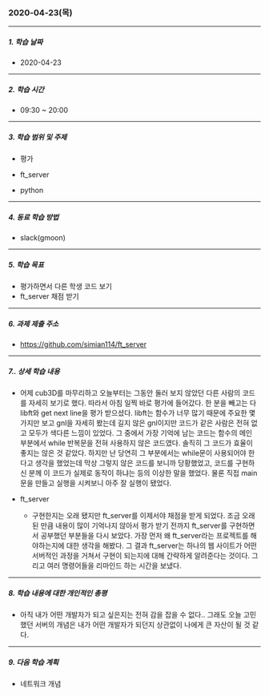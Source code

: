 ### 2020-04-23(목)

-----

##### 1. 학습 날짜

- 2020-04-23

-----

##### 2. 학습 시간

- 09:30 ~ 20:00

-----

##### 3. 학습 범위 및 주제

- 평가
- ft_server

- python

-----

##### 4. 동료 학습 방법

- slack(gmoon)

-----

##### 5. 학습 목표

- 평가하면서 다른 학생 코드 보기
- ft_server 채점 받기

-----

##### 6. 과제 제출 주소

- https://github.com/simian114/ft_server

-----

##### 7.. 상세 학습 내용

- 어제 cub3D를 마무리하고 오늘부터는 그동안 둘러 보지 않았던 다른 사람의 코드를 자세히 보기로 했다. 따라서 아침 일찍 바로 평가에 들어갔다. 한 분을 빼고는 다 libft와 get next line을 평가 받으셨다. libft는 함수가 너무 많기 때문에 주요한 몇가지만 보고 gnl을 자세히 봤는데 길지 않은 gnl이지만 코드가 같은 사람은 전혀 없고 모두가 색다른 느낌이 있었다. 그 중에서 가장 기억에 남는 코드는 함수의 메인 부분에서 while 반복문을 전혀 사용하지 않은 코드였다. 솔직히 그 코드가 효율이 좋지는 않은 것 같았다. 하지만 난 당연히 그 부분에서는 while문이 사용되어야 한다고 생각을 했었는데 막상 그렇지 않은 코드를 보니까 당황했었고, 코드를 구현하신 분께 이 코드가 실제로 동작이 하냐는 등의 이상한 말을 했었다. 물론 직접 main 문을 만들고 실행을 시켜보니 아주 잘 실행이 됐었다.

- ft_server
  - 구현한지는 오래 됐지만 ft_server를 이제서야 채점을 받게 되었다. 조금 오래된 만큼 내용이 많이 기억나지 않아서 평가 받기 전까지 ft_server를 구현하면서 공부했던 부분들을 다시 보았다. 가장 먼저 왜 ft_server라는 프로젝트를 해야하는지에 대한 생각을 해봤다. 그 결과 ft_server는 하나의 웹 사이트가 어떤 서버적인 과정을 거쳐서 구현이 되는지에 대해 간략하게 알려준다는 것이다. 그리고 여러 명령어들을 리마인드 하는 시간을 보냈다.

-----

##### 8. 학습 내용에 대한 개인적인 총평

- 아직 내가 어떤 개발자가 되고 싶은지는 전혀 감을 잡을 수 없다.. 그래도 오늘 고민했던 서버의 개념은 내가 어떤 개발자가 되던지 상관없이 나에게 큰 자산이 될 것 같다.

-----

##### 9. 다음 학습 계획

- 네트워크 개념